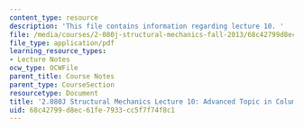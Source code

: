 ```yaml
---
content_type: resource
description: 'This file contains information regarding lecture 10. '
file: /media/courses/2-080j-structural-mechanics-fall-2013/68c42799d8ec61fe7933cc5f7f74f8c1_MIT2_080JF13_Lecture10.pdf
file_type: application/pdf
learning_resource_types:
- Lecture Notes
ocw_type: OCWFile
parent_title: Course Notes
parent_type: CourseSection
resourcetype: Document
title: '2.080J Structural Mechanics Lecture 10: Advanced Topic in Column Buckling'
uid: 68c42799-d8ec-61fe-7933-cc5f7f74f8c1
---
```

